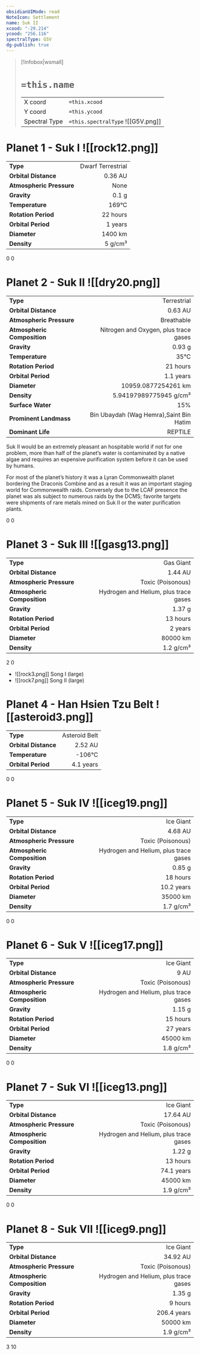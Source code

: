 ```yaml
---
obsidianUIMode: read
NoteIcon: Settlement
name: Suk II
xcood: "-29.214"
ycood: "256.116"
spectralType: G5V
dg-publish: true
---
```

> [!infobox|wsmall]
> # `=this.name`
> | | |
> | - | - |
> | X coord | `=this.xcood` |
> | Y coord| `=this.ycood` |
> | Spectral Type | `=this.spectralType` ![[G5V.png]] |

# Planet 1 - Suk I ![[rock12.png]]
|                             |                           |
| --------------------------- | -------------------------:|
| **Type**                    |             Dwarf Terrestrial |
| **Orbital Distance**        |   0.36 AU |
| **Atmospheric Pressure**    |       None |
| **Gravity**                 |        0.1 g |
| **Temperature**             |    169°C |
| **Rotation Period**         |  22 hours |
| **Orbital Period** | 1 years |
| **Diameter**                |      1400 km | 
| **Density**                 |    5 g/cm³ |



0
0



# Planet 2 - Suk II ![[dry20.png]]
|                             |                           |
| --------------------------- | -------------------------:|
| **Type**                    |             Terrestrial |
| **Orbital Distance**        |   0.63 AU |
| **Atmospheric Pressure**    |       Breathable |
| **Atmospheric Composition** |      Nitrogen and Oxygen, plus trace gases |
| **Gravity**                 |        0.93 g |
| **Temperature**             |    35°C |
| **Rotation Period**         |  21 hours |
| **Orbital Period** | 1.1 years |
| **Diameter**                |      10959.0877254261 km | 
| **Density**                 |    5.94197989775945 g/cm³ |
| **Surface Water**           |           15% | 
| **Prominent Landmass**      |         Bin Ubaydah (Wag Hemra),Saint Bin Hatim | 
| **Dominant Life**           |         REPTILE |

Suk II would be an extremely pleasant an hospitable world if not for one problem, more than half of the planet’s water is contaminated by a native algae and requires an expensive purification system before it can be used by humans.

For most of the planet’s history it was a Lyran Commonwealth planet bordering the Draconis Combine and as a result it was an important staging world for Commonwealth raids. Conversely due to the LCAF presence the planet was als subject to numerous raids by the DCMS; favorite targets were shipments of rare metals mined on Suk II or the water purification plants.

0
0



# Planet 3 - Suk III ![[gasg13.png]]
|                             |                           |
| --------------------------- | -------------------------:|
| **Type**                    |             Gas Giant |
| **Orbital Distance**        |   1.44 AU |
| **Atmospheric Pressure**    |       Toxic (Poisonous) |
| **Atmospheric Composition** |      Hydrogen and Helium, plus trace gases |
| **Gravity**                 |        1.37 g |
| **Rotation Period**         |  13 hours |
| **Orbital Period** | 2 years |
| **Diameter**                |      80000 km | 
| **Density**                 |    1.2 g/cm³ |



2
0

- ![[rock3.png]] Song I (large)
- ![[rock7.png]] Song II (large)


# Planet 4 - Han Hsien Tzu Belt ![[asteroid3.png]]
|                             |                           |
| --------------------------- | -------------------------:|
| **Type**                    |             Asteroid Belt |
| **Orbital Distance**        |   2.52 AU |
| **Temperature**             |    -106°C |
| **Orbital Period** | 4.1 years |



0
0



# Planet 5 - Suk IV ![[iceg19.png]]
|                             |                           |
| --------------------------- | -------------------------:|
| **Type**                    |             Ice Giant |
| **Orbital Distance**        |   4.68 AU |
| **Atmospheric Pressure**    |       Toxic (Poisonous) |
| **Atmospheric Composition** |      Hydrogen and Helium, plus trace gases |
| **Gravity**                 |        0.85 g |
| **Rotation Period**         |  18 hours |
| **Orbital Period** | 10.2 years |
| **Diameter**                |      35000 km | 
| **Density**                 |    1.7 g/cm³ |



0
0



# Planet 6 - Suk V ![[iceg17.png]]
|                             |                           |
| --------------------------- | -------------------------:|
| **Type**                    |             Ice Giant |
| **Orbital Distance**        |   9 AU |
| **Atmospheric Pressure**    |       Toxic (Poisonous) |
| **Atmospheric Composition** |      Hydrogen and Helium, plus trace gases |
| **Gravity**                 |        1.15 g |
| **Rotation Period**         |  15 hours |
| **Orbital Period** | 27 years |
| **Diameter**                |      45000 km | 
| **Density**                 |    1.8 g/cm³ |



0
0



# Planet 7 - Suk VI ![[iceg13.png]]
|                             |                           |
| --------------------------- | -------------------------:|
| **Type**                    |             Ice Giant |
| **Orbital Distance**        |   17.64 AU |
| **Atmospheric Pressure**    |       Toxic (Poisonous) |
| **Atmospheric Composition** |      Hydrogen and Helium, plus trace gases |
| **Gravity**                 |        1.22 g |
| **Rotation Period**         |  13 hours |
| **Orbital Period** | 74.1 years |
| **Diameter**                |      45000 km | 
| **Density**                 |    1.9 g/cm³ |



0
0



# Planet 8 - Suk VII ![[iceg9.png]]
|                             |                           |
| --------------------------- | -------------------------:|
| **Type**                    |             Ice Giant |
| **Orbital Distance**        |   34.92 AU |
| **Atmospheric Pressure**    |       Toxic (Poisonous) |
| **Atmospheric Composition** |      Hydrogen and Helium, plus trace gases |
| **Gravity**                 |        1.35 g |
| **Rotation Period**         |  9 hours |
| **Orbital Period** | 206.4 years |
| **Diameter**                |      50000 km | 
| **Density**                 |    1.9 g/cm³ |



3
10



